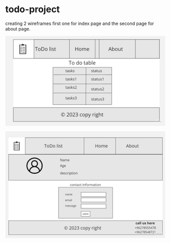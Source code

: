 # todo-project
creating 2 wireframes 
first one for index page and the second page for about page.

![index wireframe](index.jpg)

![about wireframe](about.jpg)

